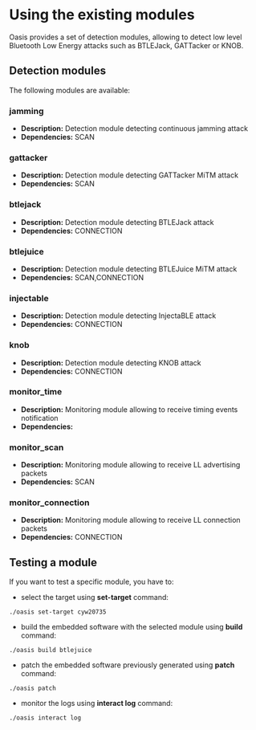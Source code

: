 # Using the existing modules

Oasis provides a set of detection modules, allowing to detect low level Bluetooth Low Energy attacks such as BTLEJack, GATTacker or KNOB.

## Detection modules

The following modules are available:

### jamming
* **Description:** Detection module detecting continuous jamming attack
* **Dependencies:** SCAN

### gattacker
*	**Description:** Detection module detecting GATTacker MiTM attack
*	**Dependencies:** SCAN

### btlejack
*	**Description:** Detection module detecting BTLEJack attack
*	**Dependencies:** CONNECTION

### btlejuice
*	**Description:** Detection module detecting BTLEJuice MiTM attack
*	**Dependencies:** SCAN,CONNECTION

### injectable
*	**Description:** Detection module detecting InjectaBLE attack
*	**Dependencies:** CONNECTION

### knob
*	**Description:** Detection module detecting KNOB attack
*	**Dependencies:** CONNECTION

### monitor_time
*	**Description:** Monitoring module allowing to receive timing events notification
*	**Dependencies:**

### monitor_scan
*	**Description:** Monitoring module allowing to receive LL advertising packets
*	**Dependencies:** SCAN

### monitor_connection
*	**Description:** Monitoring module allowing to receive LL connection packets
*	**Dependencies:** CONNECTION

## Testing a module

If you want to test a specific module, you have to:

- select the target using **set-target** command:

```
./oasis set-target cyw20735
```

- build the embedded software with the selected module using **build** command:

```
./oasis build btlejuice
```

- patch the embedded software previously generated using **patch** command:

```
./oasis patch
```

- monitor the logs using **interact log** command:

```
./oasis interact log
```
